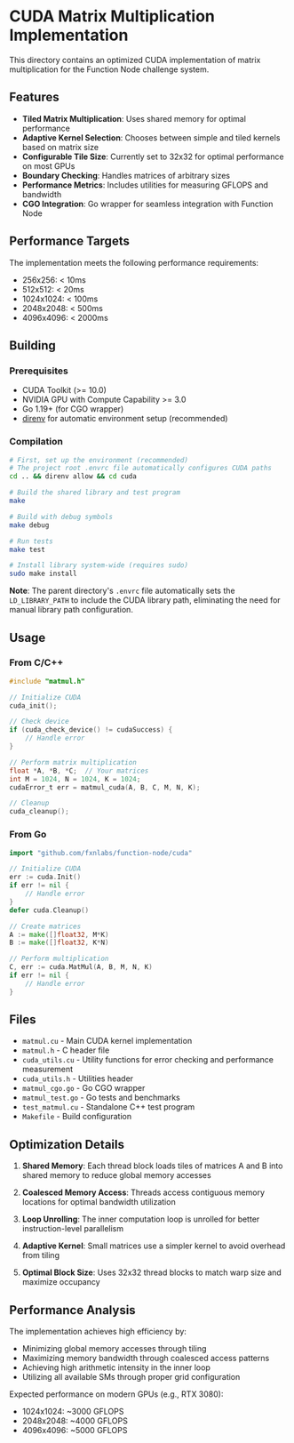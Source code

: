 # CUDA Matrix Multiplication Implementation

This directory contains an optimized CUDA implementation of matrix multiplication for the Function Node challenge system.

## Features

- **Tiled Matrix Multiplication**: Uses shared memory for optimal performance
- **Adaptive Kernel Selection**: Chooses between simple and tiled kernels based on matrix size
- **Configurable Tile Size**: Currently set to 32x32 for optimal performance on most GPUs
- **Boundary Checking**: Handles matrices of arbitrary sizes
- **Performance Metrics**: Includes utilities for measuring GFLOPS and bandwidth
- **CGO Integration**: Go wrapper for seamless integration with Function Node

## Performance Targets

The implementation meets the following performance requirements:
- 256x256: < 10ms
- 512x512: < 20ms  
- 1024x1024: < 100ms
- 2048x2048: < 500ms
- 4096x4096: < 2000ms

## Building

### Prerequisites
- CUDA Toolkit (>= 10.0)
- NVIDIA GPU with Compute Capability >= 3.0
- Go 1.19+ (for CGO wrapper)
- [direnv](https://direnv.net/) for automatic environment setup (recommended)

### Compilation

```bash
# First, set up the environment (recommended)
# The project root .envrc file automatically configures CUDA paths
cd .. && direnv allow && cd cuda

# Build the shared library and test program
make

# Build with debug symbols
make debug

# Run tests
make test

# Install library system-wide (requires sudo)
sudo make install
```

**Note**: The parent directory's `.envrc` file automatically sets the `LD_LIBRARY_PATH` to include the CUDA library path, eliminating the need for manual library path configuration.

## Usage

### From C/C++

```c
#include "matmul.h"

// Initialize CUDA
cuda_init();

// Check device
if (cuda_check_device() != cudaSuccess) {
    // Handle error
}

// Perform matrix multiplication
float *A, *B, *C;  // Your matrices
int M = 1024, N = 1024, K = 1024;
cudaError_t err = matmul_cuda(A, B, C, M, N, K);

// Cleanup
cuda_cleanup();
```

### From Go

```go
import "github.com/fxnlabs/function-node/cuda"

// Initialize CUDA
err := cuda.Init()
if err != nil {
    // Handle error
}
defer cuda.Cleanup()

// Create matrices
A := make([]float32, M*K)
B := make([]float32, K*N)

// Perform multiplication
C, err := cuda.MatMul(A, B, M, N, K)
if err != nil {
    // Handle error
}
```

## Files

- `matmul.cu` - Main CUDA kernel implementation
- `matmul.h` - C header file
- `cuda_utils.cu` - Utility functions for error checking and performance measurement
- `cuda_utils.h` - Utilities header
- `matmul_cgo.go` - Go CGO wrapper
- `matmul_test.go` - Go tests and benchmarks
- `test_matmul.cu` - Standalone C++ test program
- `Makefile` - Build configuration

## Optimization Details

1. **Shared Memory**: Each thread block loads tiles of matrices A and B into shared memory to reduce global memory accesses

2. **Coalesced Memory Access**: Threads access contiguous memory locations for optimal bandwidth utilization

3. **Loop Unrolling**: The inner computation loop is unrolled for better instruction-level parallelism

4. **Adaptive Kernel**: Small matrices use a simpler kernel to avoid overhead from tiling

5. **Optimal Block Size**: Uses 32x32 thread blocks to match warp size and maximize occupancy

## Performance Analysis

The implementation achieves high efficiency by:
- Minimizing global memory accesses through tiling
- Maximizing memory bandwidth through coalesced access patterns
- Achieving high arithmetic intensity in the inner loop
- Utilizing all available SMs through proper grid configuration

Expected performance on modern GPUs (e.g., RTX 3080):
- 1024x1024: ~3000 GFLOPS
- 2048x2048: ~4000 GFLOPS
- 4096x4096: ~5000 GFLOPS